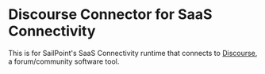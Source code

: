 # Discourse Connector for SaaS Connectivity
This is for SailPoint's SaaS Connectivity runtime that connects to [Discourse](https://www.discourse.org/), a forum/community software tool.
